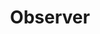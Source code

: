 ---
layout: default
title: Observer
modified:
categories: behavioral
excerpt:
tags: []
image:
  feature:
  teaser: nav/400x250.png
  thumb:
---